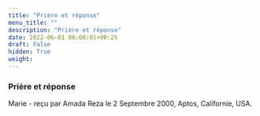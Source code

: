 ```yaml
---
title: "Prière et réponse"
menu_title: ""
description: "Prière et réponse"
date: 2022-06-01 06:00:01+00:25
draft: False
hidden: True
weight:
---
```

### Prière et réponse

Marie - reçu par Amada Reza le 2 Septembre 2000, Aptos, Californie, USA.



